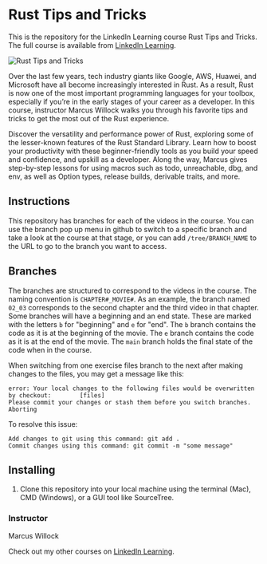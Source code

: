 # Rust Tips and Tricks
This is the repository for the LinkedIn Learning course Rust Tips and Tricks. The full course is available from [LinkedIn Learning][lil-course-url].

![Rust Tips and Tricks][lil-thumbnail-url] 

Over the last few years, tech industry giants like Google, AWS, Huawei, and Microsoft have all become increasingly interested in Rust. As a result, Rust is now one of the most important programming languages for your toolbox, especially if you’re in the early stages of your career as a developer. In this course, instructor Marcus Willock walks you through his favorite tips and tricks to get the most out of the Rust experience.

Discover the versatility and performance power of Rust, exploring some of the lesser-known features of the Rust Standard Library. Learn how to boost your productivity with these beginner-friendly tools as you build your speed and confidence, and upskill as a developer. Along the way, Marcus gives step-by-step lessons for using macros such as todo, unreachable, dbg, and env, as well as Option types, release builds, derivable traits, and more.

## Instructions
This repository has branches for each of the videos in the course. You can use the branch pop up menu in github to switch to a specific branch and take a look at the course at that stage, or you can add `/tree/BRANCH_NAME` to the URL to go to the branch you want to access.

## Branches
The branches are structured to correspond to the videos in the course. The naming convention is `CHAPTER#_MOVIE#`. As an example, the branch named `02_03` corresponds to the second chapter and the third video in that chapter. 
Some branches will have a beginning and an end state. These are marked with the letters `b` for "beginning" and `e` for "end". The `b` branch contains the code as it is at the beginning of the movie. The `e` branch contains the code as it is at the end of the movie. The `main` branch holds the final state of the code when in the course.

When switching from one exercise files branch to the next after making changes to the files, you may get a message like this:

    error: Your local changes to the following files would be overwritten by checkout:        [files]
    Please commit your changes or stash them before you switch branches.
    Aborting

To resolve this issue:
	
    Add changes to git using this command: git add .
	Commit changes using this command: git commit -m "some message"

## Installing
1. Clone this repository into your local machine using the terminal (Mac), CMD (Windows), or a GUI tool like SourceTree.

### Instructor

Marcus Willock 
                            


                            

Check out my other courses on [LinkedIn Learning](https://www.linkedin.com/learning/instructors/marcus-willock).

[lil-course-url]: https://www.linkedin.com/learning/rust-tips-and-tricks
[lil-thumbnail-url]: https://cdn.lynda.com/course/3021162/3021162-1651520108194-16x9.jpg
